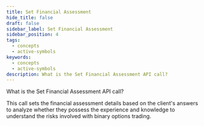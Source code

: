 ```yaml
---
title: Set Financial Assessment
hide_title: false
draft: false
sidebar_label: Set Financial Assessment
sidebar_position: 4
tags:
  - concepts
  - active-symbols
keywords:
  - concepts
  - active-symbols
description: What is the Set Financial Assessment API call?
---
```


What is the Set Financial Assessment API call?

This call sets the financial assessment details based on the client's answers to analyze whether they possess the experience and knowledge to understand the risks involved with binary options trading.
